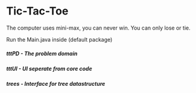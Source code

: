 # Tic-Tac-Toe

The computer uses mini-max, you can never win. You can only lose or tie.

Run the Main.java inside (default package)


##### tttPD - The problem domain
##### tttUI - UI seperate from core code
##### trees - Interface for tree datastructure